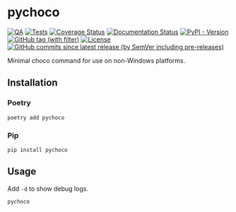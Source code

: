 # pychoco

[![QA](https://github.com/Tatsh/pychoco/actions/workflows/qa.yml/badge.svg)](https://github.com/Tatsh/pychoco/actions/workflows/qa.yml)
[![Tests](https://github.com/Tatsh/pychoco/actions/workflows/tests.yml/badge.svg)](https://github.com/Tatsh/pychoco/actions/workflows/tests.yml)
[![Coverage Status](https://coveralls.io/repos/github/Tatsh/pychoco/badge.svg?branch=master)](https://coveralls.io/github/Tatsh/pychoco?branch=master)
[![Documentation Status](https://readthedocs.org/projects/pychoco/badge/?version=latest)](https://pychoco.readthedocs.org/?badge=latest)
[![PyPI - Version](https://img.shields.io/pypi/v/pychoco)](https://pypi.org/project/pychoco/)
[![GitHub tag (with filter)](https://img.shields.io/github/v/tag/Tatsh/pychoco)](https://github.com/Tatsh/pychoco/tags)
[![License](https://img.shields.io/github/license/Tatsh/pychoco)](https://github.com/Tatsh/pychoco/blob/master/LICENSE.txt)
[![GitHub commits since latest release (by SemVer including pre-releases)](https://img.shields.io/github/commits-since/Tatsh/pychoco/v0.1.1/master)](https://github.com/Tatsh/pychoco/compare/v0.1.1...master)

Minimal choco command for use on non-Windows platforms.

## Installation

### Poetry

```shell
poetry add pychoco
```

### Pip

```shell
pip install pychoco
```

## Usage

Add `-d` to show debug logs.

```shell
pychoco
```
